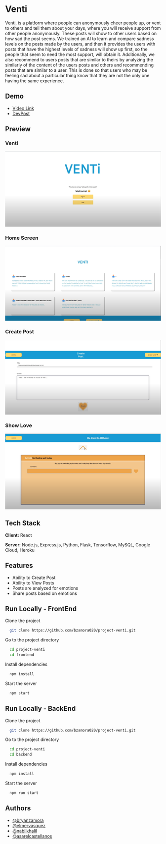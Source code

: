 # Venti

Venti, is a platform where people can anonymously cheer people up, or vent to others and tell them about your days, where you will receive support from other people anonymously. These posts will show to other users based on how sad the post seems. We trained an AI to learn and compare sadness levels on the posts made by the users, and then it provides the users with posts that have the highest levels of sadness will show up first, so the people that seem to need the most support, will obtain it. Additionally, we also recommend to users posts that are similar to theirs by analyzing the similarly of the content of the users posts and others and recommending posts that are similar to a user. This is done so that users who may be feeling sad about a particular thing know that they are not the only one having the same experience.

## Demo

- [Video Link](https://youtu.be/jeY1jE3GkH0)
- [DevPost](https://devpost.com/software/venti)

## Preview

### Venti
<div align="center">
    <img src="assets/venti.PNG" alt="venti">
</div>

### Home Screen
<div align="center">
    <img src="assets/homePage.PNG" alt="home page">
</div>

### Create Post
<div align="center">
    <img src="assets/createPost.PNG" alt="create post">
</div>

### Show Love
<div align="center">
    <img src="assets/showLove.PNG" alt="show love">
</div>

## Tech Stack

**Client:** React

**Server:** Node.js, Express.js, Python, Flask, Tensorflow, MySQL, Google Cloud, Heroku

## Features

- Ability to Create Post
- Ability to View Posts
- Posts are analyzed for emotions
- Share posts based on emotions

## Run Locally - FrontEnd

Clone the project

```bash
  git clone https://github.com/bzamora020/project-venti.git
```

Go to the project directory

```bash
  cd project-venti
  cd frontend
```

Install dependencies

```bash
  npm install
```

Start the server

```bash
  npm start
```

## Run Locally - BackEnd

Clone the project

```bash
  git clone https://github.com/bzamora020/project-venti.git
```

Go to the project directory

```bash
  cd project-venti
  cd backend
```

Install dependencies

```bash
  npm install
```

Start the server

```bash
  npm run start
```

## Authors

- [@bryanzamora](https://github.com/bzamora020)
- [@elmervasquez](https://github.com/elmerv)
- [@nabilkhalil](https://github.com/nabil-k)
- [@asarelcastellanos](https://github.com/AsarelCastellanos)